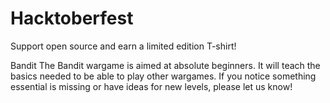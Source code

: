 # Hacktoberfest
Support open source and earn a limited edition T-shirt!

Bandit
The Bandit wargame is aimed at absolute beginners. It will teach the basics needed to be able to play other wargames. If you notice something essential is missing or have ideas for new levels, please let us know!
